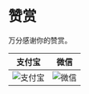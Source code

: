 # 赞赏

万分感谢你的赞赏。

|支付宝|微信|
|:-:|:-:|
|<img :src="$withBase('/alipay.jpeg')" alt="支付宝">|<img :src="$withBase('/wechat.png')" alt="微信">|
